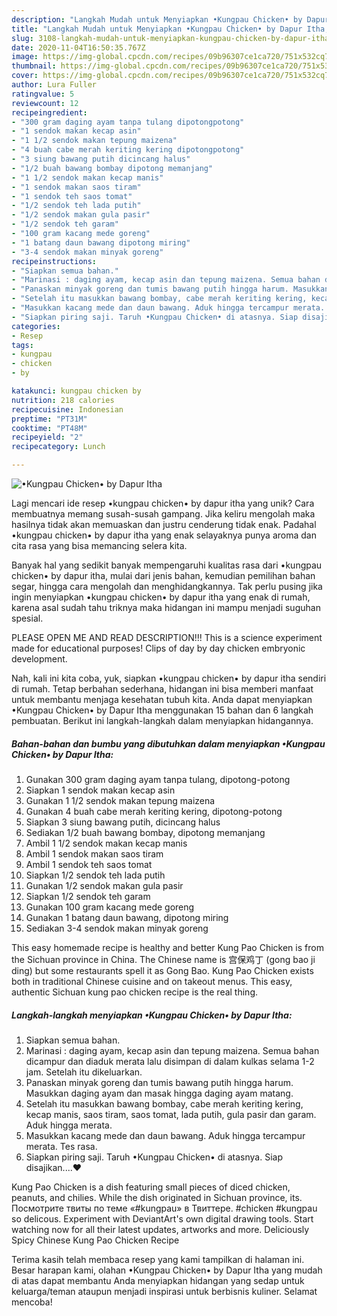 ```yaml
---
description: "Langkah Mudah untuk Menyiapkan •Kungpau Chicken• by Dapur Itha, Bikin Ngiler"
title: "Langkah Mudah untuk Menyiapkan •Kungpau Chicken• by Dapur Itha, Bikin Ngiler"
slug: 3108-langkah-mudah-untuk-menyiapkan-kungpau-chicken-by-dapur-itha-bikin-ngiler
date: 2020-11-04T16:50:35.767Z
image: https://img-global.cpcdn.com/recipes/09b96307ce1ca720/751x532cq70/•kungpau-chicken•-by-dapur-itha-foto-resep-utama.jpg
thumbnail: https://img-global.cpcdn.com/recipes/09b96307ce1ca720/751x532cq70/•kungpau-chicken•-by-dapur-itha-foto-resep-utama.jpg
cover: https://img-global.cpcdn.com/recipes/09b96307ce1ca720/751x532cq70/•kungpau-chicken•-by-dapur-itha-foto-resep-utama.jpg
author: Lura Fuller
ratingvalue: 5
reviewcount: 12
recipeingredient:
- "300 gram daging ayam tanpa tulang dipotongpotong"
- "1 sendok makan kecap asin"
- "1 1/2 sendok makan tepung maizena"
- "4 buah cabe merah keriting kering dipotongpotong"
- "3 siung bawang putih dicincang halus"
- "1/2 buah bawang bombay dipotong memanjang"
- "1 1/2 sendok makan kecap manis"
- "1 sendok makan saos tiram"
- "1 sendok teh saos tomat"
- "1/2 sendok teh lada putih"
- "1/2 sendok makan gula pasir"
- "1/2 sendok teh garam"
- "100 gram kacang mede goreng"
- "1 batang daun bawang dipotong miring"
- "3-4 sendok makan minyak goreng"
recipeinstructions:
- "Siapkan semua bahan."
- "Marinasi : daging ayam, kecap asin dan tepung maizena. Semua bahan dicampur dan diaduk merata lalu disimpan di dalam kulkas selama 1-2 jam. Setelah itu dikeluarkan."
- "Panaskan minyak goreng dan tumis bawang putih hingga harum. Masukkan daging ayam dan masak hingga daging ayam matang."
- "Setelah itu masukkan bawang bombay, cabe merah keriting kering, kecap manis, saos tiram, saos tomat, lada putih, gula pasir dan garam. Aduk hingga merata."
- "Masukkan kacang mede dan daun bawang. Aduk hingga tercampur merata. Tes rasa."
- "Siapkan piring saji. Taruh •Kungpau Chicken• di atasnya. Siap disajikan....❤️"
categories:
- Resep
tags:
- kungpau
- chicken
- by

katakunci: kungpau chicken by 
nutrition: 218 calories
recipecuisine: Indonesian
preptime: "PT31M"
cooktime: "PT48M"
recipeyield: "2"
recipecategory: Lunch

---
```



![•Kungpau Chicken• by Dapur Itha](https://img-global.cpcdn.com/recipes/09b96307ce1ca720/751x532cq70/•kungpau-chicken•-by-dapur-itha-foto-resep-utama.jpg)

Lagi mencari ide resep •kungpau chicken• by dapur itha yang unik? Cara membuatnya memang susah-susah gampang. Jika keliru mengolah maka hasilnya tidak akan memuaskan dan justru cenderung tidak enak. Padahal •kungpau chicken• by dapur itha yang enak selayaknya punya aroma dan cita rasa yang bisa memancing selera kita.

Banyak hal yang sedikit banyak mempengaruhi kualitas rasa dari •kungpau chicken• by dapur itha, mulai dari jenis bahan, kemudian pemilihan bahan segar, hingga cara mengolah dan menghidangkannya. Tak perlu pusing jika ingin menyiapkan •kungpau chicken• by dapur itha yang enak di rumah, karena asal sudah tahu triknya maka hidangan ini mampu menjadi suguhan spesial.

PLEASE OPEN ME AND READ DESCRIPTION!!! This is a science experiment made for educational purposes! Clips of day by day chicken embryonic development.


Nah, kali ini kita coba, yuk, siapkan •kungpau chicken• by dapur itha sendiri di rumah. Tetap berbahan sederhana, hidangan ini bisa memberi manfaat untuk membantu menjaga kesehatan tubuh kita. Anda dapat menyiapkan •Kungpau Chicken• by Dapur Itha menggunakan 15 bahan dan 6 langkah pembuatan. Berikut ini langkah-langkah dalam menyiapkan hidangannya.

<!--inarticleads1-->

##### Bahan-bahan dan bumbu yang dibutuhkan dalam menyiapkan •Kungpau Chicken• by Dapur Itha:

1. Gunakan 300 gram daging ayam tanpa tulang, dipotong-potong
1. Siapkan 1 sendok makan kecap asin
1. Gunakan 1 1/2 sendok makan tepung maizena
1. Gunakan 4 buah cabe merah keriting kering, dipotong-potong
1. Siapkan 3 siung bawang putih, dicincang halus
1. Sediakan 1/2 buah bawang bombay, dipotong memanjang
1. Ambil 1 1/2 sendok makan kecap manis
1. Ambil 1 sendok makan saos tiram
1. Ambil 1 sendok teh saos tomat
1. Siapkan 1/2 sendok teh lada putih
1. Gunakan 1/2 sendok makan gula pasir
1. Siapkan 1/2 sendok teh garam
1. Gunakan 100 gram kacang mede goreng
1. Gunakan 1 batang daun bawang, dipotong miring
1. Sediakan 3-4 sendok makan minyak goreng


This easy homemade recipe is healthy and better Kung Pao Chicken is from the Sichuan province in China. The Chinese name is 宫保鸡丁 (gong bao ji ding) but some restaurants spell it as Gong Bao. Kung Pao Chicken exists both in traditional Chinese cuisine and on takeout menus. This easy, authentic Sichuan kung pao chicken recipe is the real thing. 

<!--inarticleads2-->

##### Langkah-langkah menyiapkan •Kungpau Chicken• by Dapur Itha:

1. Siapkan semua bahan.
1. Marinasi : daging ayam, kecap asin dan tepung maizena. Semua bahan dicampur dan diaduk merata lalu disimpan di dalam kulkas selama 1-2 jam. Setelah itu dikeluarkan.
1. Panaskan minyak goreng dan tumis bawang putih hingga harum. Masukkan daging ayam dan masak hingga daging ayam matang.
1. Setelah itu masukkan bawang bombay, cabe merah keriting kering, kecap manis, saos tiram, saos tomat, lada putih, gula pasir dan garam. Aduk hingga merata.
1. Masukkan kacang mede dan daun bawang. Aduk hingga tercampur merata. Tes rasa.
1. Siapkan piring saji. Taruh •Kungpau Chicken• di atasnya. Siap disajikan....❤️


Kung Pao Chicken is a dish featuring small pieces of diced chicken, peanuts, and chilies. While the dish originated in Sichuan province, its. Посмотрите твиты по теме «#kungpau» в Твиттере. #chicken #kungpau so delicous. Experiment with DeviantArt&#39;s own digital drawing tools. Start watching now for all their latest updates, artworks and more. Deliciously Spicy Chinese Kung Pao Chicken Recipe 

Terima kasih telah membaca resep yang kami tampilkan di halaman ini. Besar harapan kami, olahan •Kungpau Chicken• by Dapur Itha yang mudah di atas dapat membantu Anda menyiapkan hidangan yang sedap untuk keluarga/teman ataupun menjadi inspirasi untuk berbisnis kuliner. Selamat mencoba!
